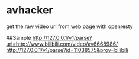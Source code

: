 # avhacker
get the raw video url from web page with openresty

##Sample
http://127.0.0.1/v1/parse?url=http://www.bilibili.com/video/av6668986/<br/>
http://127.0.0.1/v1/parse?id=11038575&prov=bilibili
